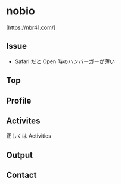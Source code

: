 # nobio

[https://nbr41.com/]

## Issue

- Safari だと Open 時のハンバーガーが薄い

## Top

## Profile

## Activites

正しくは Activities

## Output

## Contact
